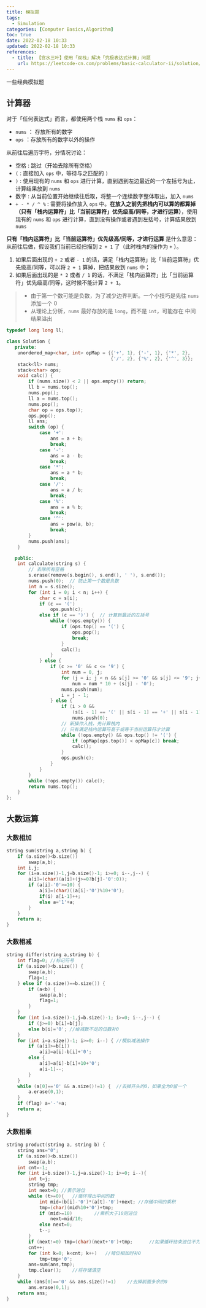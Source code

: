 ```yaml
---
title: 模拟题
tags:
  - Simulation
categories: [Computer Basics,Algorithm]
toc: true
date: 2022-02-18 10:33
updated: 2022-02-18 10:33
references:
  - title: 【宫水三叶】使用「双栈」解决「究极表达式计算」问题
    url: https://leetcode-cn.com/problems/basic-calculator-ii/solution/shi-yong-shuang-zhan-jie-jue-jiu-ji-biao-c65k/
---
```


一些经典模拟题

<!-- more -->

## 计算器

对于「任何表达式」而言，都使用两个栈 `nums` 和 `ops`：

- `nums` ： 存放所有的数字
- `ops` ：存放所有的数字以外的操作

从前往后遍历字符，分情况讨论：

- 空格 : 跳过（开始去除所有空格）
- `(` : 直接加入 `ops` 中，等待与之匹配的 `)`
- `)` : 使用现有的 `nums` 和 `ops` 进行计算，直到遇到左边最近的一个左括号为止，计算结果放到 `nums`
- 数字 : 从当前位置开始继续往后取，将整一个连续数字整体取出，加入 `nums`
- `+ - * / ^ %` : 需要将操作放入 `ops` 中。**在放入之前先把栈内可以算的都算掉（只有「栈内运算符」比「当前运算符」优先级高/同等，才进行运算）**，使用现有的 `nums` 和 `ops` 进行计算，直到没有操作或者遇到左括号，计算结果放到 `nums`

**只有「栈内运算符」比「当前运算符」优先级高/同等，才进行运算** 是什么意思：
从前往后做，假设我们当前已经扫描到 `2 + 1` 了（此时栈内的操作为 `+` ）。

1. 如果后面出现的 `+ 2` 或者 `- 1` 的话，满足「栈内运算符」比「当前运算符」优先级高/同等，可以将 `2 + 1` 算掉，把结果放到 `nums` 中；
2. 如果后面出现的是 `* 2` 或者 `/ 1` 的话，不满足「栈内运算符」比「当前运算符」优先级高/同等，这时候不能计算 `2 + 1`。

> - 由于第一个数可能是负数，为了减少边界判断。一个小技巧是先往 `nums` 添加一个 0
> - 从理论上分析，`nums` 最好存放的是 `long`，而不是 `int`，可能存在 中间结果溢出

```c++
typedef long long ll;

class Solution {
   private:
    unordered_map<char, int> opMap = {{'+', 1}, {'-', 1}, {'*', 2},
                                      {'/', 2}, {'%', 2}, {'^', 3}};
    stack<ll> nums;
    stack<char> ops;
    void calc() {
        if (nums.size() < 2 || ops.empty()) return;
        ll b = nums.top();
        nums.pop();
        ll a = nums.top();
        nums.pop();
        char op = ops.top();
        ops.pop();
        ll ans;
        switch (op) {
            case '+':
                ans = a + b;
                break;
            case '-':
                ans = a - b;
                break;
            case '*':
                ans = a * b;
                break;
            case '/':
                ans = a / b;
                break;
            case '%':
                ans = a % b;
                break;
            case '^':
                ans = pow(a, b);
                break;
        }
        nums.push(ans);
    }

   public:
    int calculate(string s) {
        // 去除所有空格
        s.erase(remove(s.begin(), s.end(), ' '), s.end());
        nums.push(0);  // 防止第一个数是负数
        int n = s.size();
        for (int i = 0; i < n; i++) {
            char c = s[i];
            if (c == '(')
                ops.push(c);
            else if (c == ')') {  // 计算到最近的左括号
                while (!ops.empty()) {
                    if (ops.top() == '(') {
                        ops.pop();
                        break;
                    }
                    calc();
                }
            } else {
                if (c >= '0' && c <= '9') {
                    int num = 0, j;
                    for (j = i; j < n && s[j] >= '0' && s[j] <= '9'; j++)
                        num = num * 10 + (s[j] - '0');
                    nums.push(num);
                    i = j - 1;
                } else {
                    if (i > 0 &&
                        (s[i - 1] == '(' || s[i - 1] == '+' || s[i - 1] == '-'))
                        nums.push(0);
                    // 新操作入栈，先计算栈内
                    // 只有满足栈内运算符高于或等于当前运算符才计算
                    while (!ops.empty() && ops.top() != '(') {
                        if (opMap[ops.top()] < opMap[c]) break;
                        calc();
                    }
                    ops.push(c);
                }
            }
        }
        while (!ops.empty()) calc();
        return nums.top();
    }
};
```

## 大数运算

### 大数相加

```c++
string sum(string a,string b) {
	if (a.size()<b.size()) 
		swap(a,b);
	int i,j;
	for (i=a.size()-1,j=b.size()-1; i>=0; i--,j--) {	
		a[i]=(char)(a[i]+(j>=0?b[j]-'0':0));
		if (a[i]-'0'>=10) {
			a[i]=(char)((a[i]-'0')%10+'0');
			if(i) a[i-1]++;
			else a='1'+a;	
		}
	}
	return a;
}
```

### 大数相减

```c++
string differ(string a,string b) {
	int flag=0; //标记符号
	if (a.size()<b.size()) {
		swap(a,b);
		flag=1;
	} else if (a.size()==b.size()) {
		if (a<b) {
			swap(a,b);
			flag=1;
		}
	}
	for (int i=a.size()-1,j=b.size()-1; i>=0; i--,j--) {
		if (j>=0) b[i]=b[j];
		else b[i]='0'; //给减数不足的位数补0
	}
	for (int i=a.size()-1; i>=0; i--) {	//模拟减法操作
		if (a[i]>=b[i])
			a[i]=a[i]-b[i]+'0';
		else {
			a[i]=a[i]-b[i]+10+'0';
			a[i-1]--;
		}
	}
	while (a[0]=='0' && a.size()!=1) {	//去掉开头的0，如果全为0留一个
		a.erase(0,1);
	}
	if (flag) a='-'+a;
	return a;
}
```

### 大数相乘

```c++
string product(string a, string b) {
	string ans="0";
	if (a.size()<b.size())
		swap(a,b);
	int cnt=-1;
	for (int i=b.size()-1,j=a.size()-1; i>=0; i--){
		int t=j;
		string tmp;
		int next=0;	//表示进位
		while (t>=0){	//循环得出中间的数
			int mid=(b[i]-'0')*(a[t]-'0')+next;	//存储中间的乘积
			tmp=(char)(mid%10+'0')+tmp;
			if (mid>=10)		//乘积大于10则进位
				next=mid/10;
			else next=0;
			t--;
		}
		if (next!=0) tmp=(char)(next+'0')+tmp;		//如果循环结束进位不为0，则在前面补
		cnt++;
		for (int k=0; k<cnt; k++)	//错位相加时补0
			tmp=tmp+'0';
		ans=sum(ans,tmp);
		tmp.clear();	//将存储清空
	}
	while (ans[0]=='0' && ans.size()!=1)	//去掉前面多余的0
		ans.erase(0,1);	
	return ans;
}
```
